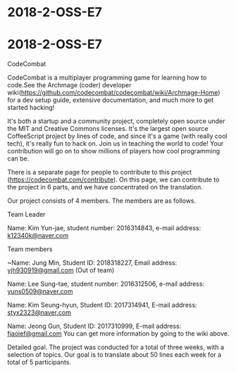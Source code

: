 # 2018-2-OSS-E7

# 2018-2-OSS-E7

CodeCombat

CodeCombat is a multiplayer programming game for learning how to code.See the Archmage (coder) developer wiki(https://github.com/codecombat/codecombat/wiki/Archmage-Home) for a dev setup guide, extensive documentation, and much more to get started hacking!

It's both a startup and a community project, completely open source under the MIT and Creative Commons licenses. It's the largest open source CoffeeScript project by lines of code, and since it's a game (with really cool tech), it's really fun to hack on. Join us in teaching the world to code! Your contribution will go on to show millions of players how cool programming can be.



There is a separate page for people to contribute to this project (https://codecombat.com/contribute). On this page, we can contribute to the project in 6 parts, and we have concentrated on the translation.

Our project consists of 4 members. The members are as follows.

Team Leader

Name: Kim Yun-jae, student number: 2016314843, e-mail address: k12340k@naver.com

Team members

~Name: Jung Min, Student ID: 2018318227, Email address: yjh930919@gmail.com (Out of team)

Name: Lee Sung-tae, student number: 2016312506, e-mail address: yuns0509@naver.com

Name: Kim Seung-hyun, Student ID: 2017314941, E-mail address: styx2323@naver.com

Name: Jeong Gun, Student ID: 2017310999, E-mail address: fjaoief@gmail.com
You can get more information by going to the wiki above.

Detailed goal.
The project was conducted for a total of three weeks, with a selection of topics. Our goal is to translate about 50 lines each week for a total of 5 participants.
